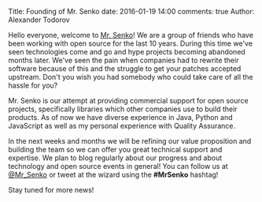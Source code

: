 Title: Founding of Mr. Senko
date: 2016-01-19 14:00
comments: true
Author: Alexander Todorov

Hello everyone, welcome to [Mr. Senko](http://MrSenko.com)! We are a group of friends who have
been working with open source for the last 10 years. During this time we've
seen technologies come and go and hype projects becoming abandoned months later.
We've seen the pain when companies had to rewrite their software because of this
and the struggle to get your patches accepted upstream.
Don't you wish you had somebody who could take care of all the hassle for you?

Mr. Senko is our attempt at providing commercial support for open source projects,
specifically libraries which other companies use to build their products. As of now
we have diverse experience in Java, Python and JavaScript as well as my personal
experience with Quality Assurance.

In the next weeks and months we will be refining our value proposition and building
the team so we can offer you great technical support and expertise. We plan to blog
regularly about our progress and about technology and open source events in general! 
You can follow us at [@Mr_Senko](https://twitter.com/Mr_Senko) or tweet at the wizard
using the **#MrSenko** hashtag! 

Stay tuned for more news!
